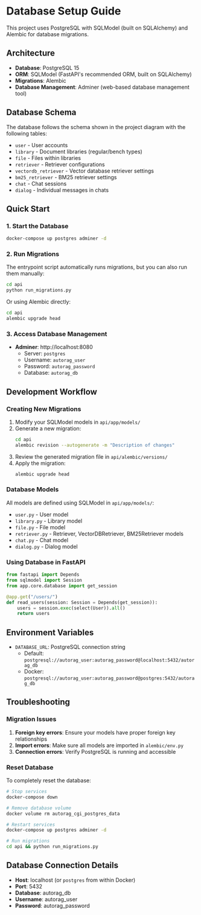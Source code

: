 # Database Setup Guide

This project uses PostgreSQL with SQLModel (built on SQLAlchemy) and Alembic for database migrations.

## Architecture

- **Database**: PostgreSQL 15
- **ORM**: SQLModel (FastAPI's recommended ORM, built on SQLAlchemy)
- **Migrations**: Alembic
- **Database Management**: Adminer (web-based database management tool)

## Database Schema

The database follows the schema shown in the project diagram with the following tables:

- `user` - User accounts
- `library` - Document libraries (regular/bench types)
- `file` - Files within libraries
- `retriever` - Retriever configurations
- `vectordb_retriever` - Vector database retriever settings
- `bm25_retriever` - BM25 retriever settings
- `chat` - Chat sessions
- `dialog` - Individual messages in chats

## Quick Start

### 1. Start the Database

```bash
docker-compose up postgres adminer -d
```

### 2. Run Migrations

The entrypoint script automatically runs migrations, but you can also run them manually:

```bash
cd api
python run_migrations.py
```

Or using Alembic directly:

```bash
cd api
alembic upgrade head
```

### 3. Access Database Management

- **Adminer**: http://localhost:8080
  - Server: `postgres`
  - Username: `autorag_user`
  - Password: `autorag_password`
  - Database: `autorag_db`

## Development Workflow

### Creating New Migrations

1. Modify your SQLModel models in `api/app/models/`
2. Generate a new migration:
   ```bash
   cd api
   alembic revision --autogenerate -m "Description of changes"
   ```
3. Review the generated migration file in `api/alembic/versions/`
4. Apply the migration:
   ```bash
   alembic upgrade head
   ```

### Database Models

All models are defined using SQLModel in `api/app/models/`:

- `user.py` - User model
- `library.py` - Library model
- `file.py` - File model
- `retriever.py` - Retriever, VectorDBRetriever, BM25Retriever models
- `chat.py` - Chat model
- `dialog.py` - Dialog model

### Using Database in FastAPI

```python
from fastapi import Depends
from sqlmodel import Session
from app.core.database import get_session

@app.get("/users/")
def read_users(session: Session = Depends(get_session)):
    users = session.exec(select(User)).all()
    return users
```

## Environment Variables

- `DATABASE_URL`: PostgreSQL connection string
  - Default: `postgresql://autorag_user:autorag_password@localhost:5432/autorag_db`
  - Docker: `postgresql://autorag_user:autorag_password@postgres:5432/autorag_db`

## Troubleshooting

### Migration Issues

1. **Foreign key errors**: Ensure your models have proper foreign key relationships
2. **Import errors**: Make sure all models are imported in `alembic/env.py`
3. **Connection errors**: Verify PostgreSQL is running and accessible

### Reset Database

To completely reset the database:

```bash
# Stop services
docker-compose down

# Remove database volume
docker volume rm autorag_cgi_postgres_data

# Restart services
docker-compose up postgres adminer -d

# Run migrations
cd api && python run_migrations.py
```

## Database Connection Details

- **Host**: localhost (or `postgres` from within Docker)
- **Port**: 5432
- **Database**: autorag_db
- **Username**: autorag_user
- **Password**: autorag_password 
